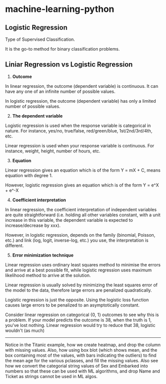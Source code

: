 # machine-learning-python

## Logistic Regression

Type of Supervised Classification.

It is the go-to method for binary classification problems.

## Liniar Regression vs Logistic Regression


1. **Outcome**

In linear regression, the outcome (dependent variable) is continuous. It can have any one of an infinite number of possible values.

In logistic regression, the outcome (dependent variable) has only a limited number of possible values.

2. **The dependent variable**

Logistic regression is used when the response variable is categorical in nature. For instance, yes/no, true/false, red/green/blue, 1st/2nd/3rd/4th, etc.

Linear regression is used when your response variable is continuous. For instance, weight, height, number of hours, etc.

3. **Equation**

Linear regression gives an equation which is of the form Y = mX + C, means equation with degree 1.

However, logistic regression gives an equation which is of the form Y = e^X + e^-X

4. **Coefficient interpretation**

In linear regression, the coefficient interpretation of independent variables are quite straightforward (i.e. holding all other variables constant, with a unit increase in this variable, the dependent variable is expected to increase/decrease by xxx).

However, in logistic regression, depends on the family (binomial, Poisson, etc.) and link (log, logit, inverse-log, etc.) you use, the interpretation is different.

5. **Error minimization technique**

Linear regression uses ordinary least squares method to minimise the errors and arrive at a best possible fit, while logistic regression uses maximum likelihood method to arrive at the solution.

Linear regression is usually solved by minimizing the least squares error of the model to the data, therefore large errors are penalized quadratically.

Logistic regression is just the opposite. Using the logistic loss function causes large errors to be penalized to an asymptotically constant.

Consider linear regression on categorical {0, 1} outcomes to see why this is a problem. If your model predicts the outcome is 38, when the truth is 1, you've lost nothing. Linear regression would try to reduce that 38, logistic wouldn't (as much)

-------------

Notice in the Titanic example, how we create heatmap, and drop the column with missing values. Also, how using box blot (which shows mean, and the box containing most of the values, with bars indicating the outliers) to find the mean age for the various pclasses, and fill the missing values. Also see how we convert the categorial string values of Sex and Embarked into numbers so that these can be used with ML algorithms, and drop Name and Ticket as strings cannot be used in ML algos.
